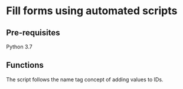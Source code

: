 # Fill forms using automated scripts

## Pre-requisites
Python 3.7


## Functions

The script follows the name tag concept of adding values to IDs.
